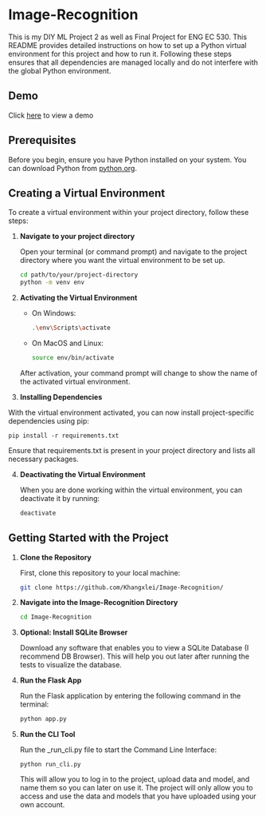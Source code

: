 # Image-Recognition
This is my DIY ML Project 2 as well as Final Project for ENG EC 530. This README provides detailed instructions on how to set up a Python virtual environment for this project and how to run it. Following these steps ensures that all dependencies are managed locally and do not interfere with the global Python environment.

## Demo

Click [here](https://drive.google.com/file/d/1rjupMNurk9r0QkKtmKUJAf1x0EQX9r4f/view?usp=drive_link) to view a demo

## Prerequisites

Before you begin, ensure you have Python installed on your system. You can download Python from [python.org](https://www.python.org/downloads/).

## Creating a Virtual Environment

To create a virtual environment within your project directory, follow these steps:

1. **Navigate to your project directory**

   Open your terminal (or command prompt) and navigate to the project directory where you want the virtual environment to be set up.

   ```bash
   cd path/to/your/project-directory
   python -m venv env

2. **Activating the Virtual Environment**
    - On Windows:
       ```bash
       .\env\Scripts\activate
    - On MacOS and Linux:
        ```bash
        source env/bin/activate

    After activation, your command prompt will change to show the name of the activated virtual environment.

3. **Installing Dependencies**

  With the virtual environment activated, you can now install project-specific dependencies using pip:

    pip install -r requirements.txt

  Ensure that requirements.txt is present in your project directory and lists all necessary packages.

4. **Deactivating the Virtual Environment**

   When you are done working within the virtual environment, you can deactivate it by running:

   ```bash
   deactivate

## Getting Started with the Project

1. **Clone the Repository**
   
   First, clone this repository to your local machine:
   ```bash
   git clone https://github.com/Khangxlei/Image-Recognition/

2. **Navigate into the Image-Recognition Directory**
   ```bash
   cd Image-Recognition

3. **Optional: Install SQLite Browser**
  
   Download any software that enables you to view a SQLite Database (I recommend DB Browser). This will help you out later after running the tests to visualize the database.

4. **Run the Flask App**

   Run the Flask application by entering the following command in the terminal:
   ```bash
   python app.py

5. **Run the CLI Tool**

   Run the _run_cli.py file to start the Command Line Interface:

       python run_cli.py
   This will allow you to log in to the project, upload data and model, and name them so you can later on use it. The project will only allow you to access and use the data and models that you have uploaded using your own account.
